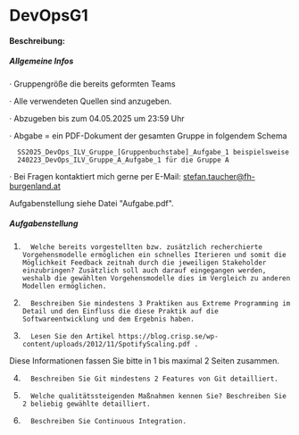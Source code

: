 # DevOpsG1

#### Beschreibung:

##### Allgemeine Infos

·       Gruppengröße die bereits geformten Teams

·       Alle verwendeten Quellen sind anzugeben.

·       Abzugeben bis zum 04.05.2025 um 23:59 Uhr

·       Abgabe = ein PDF-Dokument der gesamten Gruppe in folgendem Schema
                      
      SS2025_DevOps_ILV_Gruppe_[Gruppenbuchstabe]_Aufgabe_1 beispielsweise
      240223_DevOps_ILV_Gruppe_A_Aufgabe_1 für die Gruppe A

·       Bei Fragen kontaktiert mich gerne per E-Mail: stefan.taucher@fh-burgenland.at

Aufgabenstellung siehe Datei "Aufgabe.pdf".


##### Aufgabenstellung
1.       Welche bereits vorgestellten bzw. zusätzlich recherchierte Vorgehensmodelle ermöglichen ein schnelles Iterieren und somit die Möglichkeit Feedback zeitnah durch die jeweiligen Stakeholder einzubringen? Zusätzlich soll auch darauf eingegangen werden, weshalb die gewählten Vorgehensmodelle dies im Vergleich zu anderen Modellen ermöglichen.

2.       Beschreiben Sie mindestens 3 Praktiken aus Extreme Programming im Detail und den Einfluss die diese Praktik auf die Softwareentwicklung und dem Ergebnis haben.

3.       Lesen Sie den Artikel https://blog.crisp.se/wp-content/uploads/2012/11/SpotifyScaling.pdf .

Diese Informationen fassen Sie bitte in 1 bis maximal 2 Seiten zusammen.

4.       Beschreiben Sie Git mindestens 2 Features von Git detailliert.

5.       Welche qualitätssteigenden Maßnahmen kennen Sie? Beschreiben Sie 2 beliebig gewählte detailliert.

6.       Beschreiben Sie Continuous Integration.
